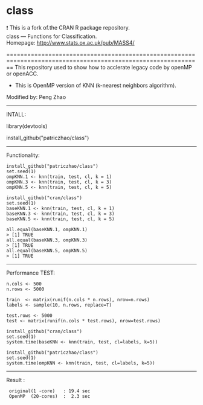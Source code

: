 # class
:exclamation: This is a fork of.the CRAN R package repository.  class — Functions for Classification.
Homepage: http://www.stats.ox.ac.uk/pub/MASS4/  

==============================================================================================================
This repository used to show how to acclerate legacy code by openMP or openACC.
- This is OpenMP version of KNN (k-nearest neighbors algorithm).

Modified by: Peng Zhao

------------------------------------------------------------------------------------------------------------
INTALL:

library(devtools)

install_github("patriczhao/class")

-----------------------------------------------------------------------------------------------------------
Functionality:

    install_github("patriczhao/class")
    set.seed(1)
    ompKNN.1 <- knn(train, test, cl, k = 1)
    ompKNN.3 <- knn(train, test, cl, k = 3)
    ompKNN.5 <- knn(train, test, cl, k = 5)

    install_github("cran/class")
    set.seed(1)
    baseKNN.1 <- knn(train, test, cl, k = 1)
    baseKNN.3 <- knn(train, test, cl, k = 3)
    baseKNN.5 <- knn(train, test, cl, k = 5)
    
    all.equal(baseKNN.1, ompKNN.1)
    > [1] TRUE
    all.equal(baseKNN.3, ompKNN.3)
    > [1] TRUE
    all.equal(baseKNN.5, ompKNN.5)
    > [1] TRUE
    
-----------------------------------------------------------------------------------------------------------
Performance TEST:

    n.cols <- 500 
    n.rows <- 5000 
  
    train  <- matrix(runif(n.cols * n.rows), nrow=n.rows)
    labels <- sample(10, n.rows, replace=T) 

    test.rows <- 5000  
    test <- matrix(runif(n.cols * test.rows), nrow=test.rows)

    install_github("cran/class")
    set.seed(1)
    system.time(baseKNN <- knn(train, test, cl=labels, k=5))
    
    install_github("patriczhao/class")
    set.seed(1)
    system.time(ompKNN <- knn(train, test, cl=labels, k=5))
    
    
-----------------------------------------------------------------------------------------------------------
Result :

     original(1 -core)   : 19.4 sec
     OpenMP  (20-cores)  :  2.3 sec
